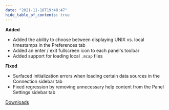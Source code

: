 ```yaml
---
date: "2021-11-18T19:48:47"
hide_table_of_contents: true
---
```


**Added**

- Added the ability to choose between displaying UNIX vs. local timestamps in the Preferences tab
- Added an enter / exit fullscreen icon to each panel's toolbar
- Added support for loading local `.mcap` files

**Fixed**

- Surfaced initialization errors when loading certain data sources in the Connection sidebar tab
- Fixed regression by removing unnecessary help content from the Panel Settings sidebar tab

[Downloads](https://github.com/foxglove/studio/releases/tag/v0.22.1)
